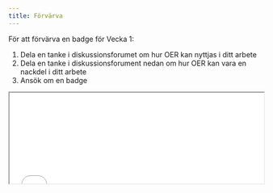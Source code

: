 ```yaml
---
title: Förvärva
---
```



För att förvärva en badge för Vecka 1:

 1. Dela en tanke i diskussionsforumet om hur OER kan nyttjas i ditt arbete  
 2. Dela en tanke i diskussionsforument nedan om hur OER kan vara en nackdel i ditt arbete 
 3. Ansök om en badge

<iframe height="180" src="//badges.p2pu.org/en/badge/view/785/embedded/" width="100%"></iframe>
